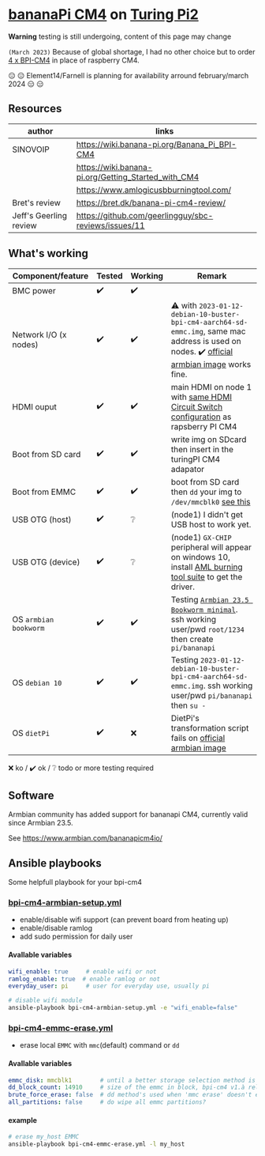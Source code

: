 # [bananaPi CM4](https://www.aliexpress.com/item/1005005115415086.html) on [Turing Pi2](https://turingpi.com/product/turing-pi-2/)

**Warning**  testing is still undergoing, content of this page may change

``(March 2023)`` Because of global shortage, I had no other choice but to order [4 x BPI-CM4](https://www.aliexpress.com/item/1005005115415086.html) in place of raspberry CM4.

 :expressionless: :expressionless: Element14/Farnell is planning for availability arround february/march 2024 :expressionless: :expressionless:

## Resources

author | links |
 --- | --- |
SINOVOIP | https://wiki.banana-pi.org/Banana_Pi_BPI-CM4
|| https://wiki.banana-pi.org/Getting_Started_with_CM4
|| https://www.amlogicusbburningtool.com/
Bret's review | https://bret.dk/banana-pi-cm4-review/
Jeff's Geerling review | https://github.com/geerlingguy/sbc-reviews/issues/11

## What's working

Component/feature |Tested | Working  | Remark
---|---|---| ---
BMC power | :heavy_check_mark:|:heavy_check_mark: | 
Network I/O (x nodes) | :heavy_check_mark: | :heavy_check_mark: | :warning: with ``2023-01-12-debian-10-buster-bpi-cm4-aarch64-sd-emmc.img``, same mac address is used on nodes. :heavy_check_mark: [official armbian image](https://www.armbian.com/bananapicm4io/) works fine.
HDMI ouput| :heavy_check_mark: |:heavy_check_mark:| main HDMI on node 1 with [same HDMI Circuit Switch configuration](https://help.turingpi.com/hc/en-us/articles/8685766680477-Specifications-and-I-O-Ports#f231ec3c) as rapsberry PI CM4
Boot from SD card| :heavy_check_mark: |:heavy_check_mark:| write img on SDcard then insert in the turingPI CM4 adapator
Boot from EMMC | :heavy_check_mark:	 |:heavy_check_mark: | boot from SD card then `dd` your img to ``/dev/mmcblk0`` [see this](https://wiki.banana-pi.org/Getting_Started_with_CM4#Install_Image_to_EMMC)
USB OTG (host) | :heavy_check_mark: |:grey_question: | (node1) I  didn't get USB host to work yet.
USB OTG (device) | :heavy_check_mark: |:grey_question: | (node1) ``GX-CHIP`` peripheral will appear on windows 10, install [AML burning tool suite](https://download.banana-pi.dev/d/3ebbfa04265d4dddb81b/files/?p=%2FTools%2Fimage_download_tools%2Faml_usb_burning_tool_V2_setup_v2.2.3.3.zip) to get the driver.
OS ``armbian bookworm`` | :heavy_check_mark:|:heavy_check_mark: | Testing [``Armbian 23.5 Bookworm minimal``](https://redirect.armbian.com/bananapicm4io/Bookworm_current_minimal). ssh working user/pwd ``root/1234`` then create ``pi/bananapi``
OS ``debian 10`` | :heavy_check_mark:|:heavy_check_mark: | Testing ``2023-01-12-debian-10-buster-bpi-cm4-aarch64-sd-emmc.img``. ssh working user/pwd ``pi/bananapi`` then ``su -``
OS ``dietPi`` | :heavy_check_mark:|:x: | DietPi's transformation script fails on [official armbian image](https://www.armbian.com/bananapicm4io/)

:x: ko / :heavy_check_mark: ok / :grey_question: todo or more testing required

## Software

Armbian community has added support for bananapi CM4, currently valid since Armbian 23.5.

See https://www.armbian.com/bananapicm4io/


## Ansible playbooks

Some helpfull playbook for your bpi-cm4

### [bpi-cm4-armbian-setup.yml](ansible/bpi-cm4-armbian-setup.yml)

* enable/disable wifi support (can prevent board from heating up)
* enable/disable ramlog
* add sudo permission for daily user

#### Avallable variables
```yaml
wifi_enable: true     # enable wifi or not
ramlog_enable: true  # enable ramlog or not
everyday_user: pi     # user for everyday use, usually pi
```

```bash
# disable wifi module
ansible-playbook bpi-cm4-armbian-setup.yml -e "wifi_enable=false"
```


### [bpi-cm4-emmc-erase.yml](ansible/bpi-cm4-emmc-erase.yml)

* erase local ``EMMC`` with ``mmc``(default) command or ``dd``

#### Avallable variables

```yaml
emmc_disk: mmcblk1        # until a better storage selection method is found manual specification is used
dd_block_count: 14910     # size of the emmc in block, bpi-cm4 v1.à release is 16Gb only
brute_force_erase: false  # dd method's used when 'mmc erase' doesn't exist,"mmc"'s faster but not necessarily available on your distro
all_partitions: false     # do wipe all emmc partitions?
```
#### example

```bash
# erase my_host EMMC
ansible-playbook bpi-cm4-emmc-erase.yml -l my_host
```
